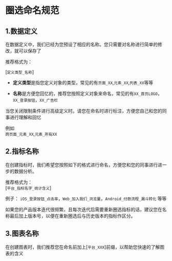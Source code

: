 # 圈选命名规范

## 1.数据定义


在数据定义中，我们已经为您预设了相应的名称。您只需要对名称进行简单的修改，就可以保存了

推荐格式为：

[```定义类型_名称```]

* **定义类型**是指您定义对象的类型，常见的有```页面_XX```,```元素_XX```,```列表_XX```等等  

* **名称**是方便您回忆的，推荐您按照定义对象来命名，常见的有```XX_首页LOGO```，```XX_登录按钮```，```XX_广告栏```



当您关闭限制条件进行高级定义时。请您在命名时进行标注，方便您自己和您的同事进行理解和回忆  

例如  
```跨页面_元素_XX```,```元素_所有XX```


## 2.指标名称


在创建指标时，我们希望您按照如下的格式进行命名，方便您和您的同事进行进一步的数据分析。  

推荐格式为：  
[```平台_指标名字_统计含义```]

例子：
```iOS_登录按钮_点击率```，```Web_加入我们_浏览量```，```Android_付款流程_漏斗转化``` 等等

如果您的产品版本迭代很频繁，且每次迭代后需要重新圈选指标的话，建议您在名称最后加上版本号，以便在重新圈选后与历史版本的指标作区分。

## 3.图表名称


在创建图表时，我们推荐您在命名前加上[```平台_XXX```]前缀，以帮助您快速的了解图表的含义